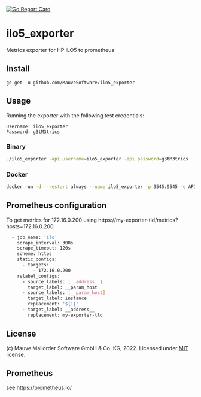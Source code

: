 [![Go Report Card](https://goreportcard.com/badge/github.com/mauvesoftware/ilo5_exporter)](https://goreportcard.com/report/github.com/mauvesoftware/ilo5_exporter)
# ilo5_exporter
Metrics exporter for HP iLO5 to prometheus

## Install
```
go get -u github.com/MauveSoftware/ilo5_exporter
```

## Usage
Running the exporter with the following test credentials:

```
Username: ilo5_exporter
Password: g3tM3trics
```

### Binary
```bash
./ilo5_exporter -api.username=ilo5_exporter -api.password=g3tM3trics
```

### Docker
```bash
docker run -d --restart always --name ilo5_exporter -p 9545:9545 -e API_USERNAME=ilo5_exporter -e API_PASSWORD=g3tM3trics mauvesoftware/ilo5_exporter
```

## Prometheus configuration
To get metrics for 172.16.0.200 using https://my-exporter-tld/metrics?hosts=172.16.0.200

```bash
  - job_name: 'ilo'
    scrape_interval: 300s
    scrape_timeout: 120s
    scheme: https
    static_configs:
      - targets:
          - 172.16.0.200
    relabel_configs:
      - source_labels: [__address__]
        target_label: __param_host
      - source_labels: [__param_host]
        target_label: instance
        replacement: '${1}'
      - target_label: __address__
        replacement: my-exporter-tld
```

## License
(c) Mauve Mailorder Software GmbH & Co. KG, 2022. Licensed under [MIT](LICENSE) license.

## Prometheus
see https://prometheus.io/
